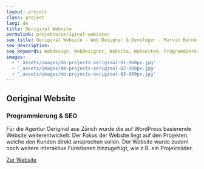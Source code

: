 ```yaml
---
layout: project
class: project
lang: de
title: Oeriginal Website
permalink: projekte/oeriginal-website/
seo_title: Oeriginal Website - Web Designer & Developer - Marvin Bernd
seo_description:
seo_keywords: Webdesign, Webdesigner, Website, Webseiten, Programmierer, SEO
images:
  - '_assets/images/mb-projects-oeriginal-01-960px.jpg'
  - '_assets/images/mb-projects-oeriginal-02-960px.jpg'
  - '_assets/images/mb-projects-oeriginal-03-960px.jpg'
---
```

## Oeriginal Website
### Programmierung & SEO

Für die Agentur Oeriginal aus Zürich wurde die auf WordPress basierende Website weiterentwickelt. Der Fokus der Website liegt auf den Projekten, welche den Kunden direkt ansprechen sollen. Der Website wurde zudem noch weitere interaktive Funktionen hinzugefügt, wie z.B. ein Projektslider.

[Zur Website](https://www.oeriginal.ch)
